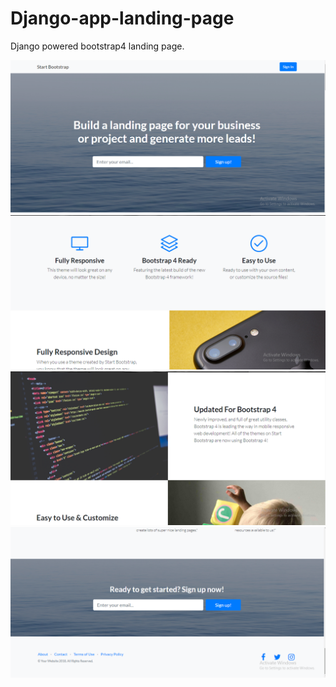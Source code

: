 # Django-app-landing-page
Django powered bootstrap4 landing page.

![](screen_shots/image1.PNG)
![](screen_shots/image2.PNG)
![](screen_shots/image3.PNG)
![](screen_shots/image4.PNG)

